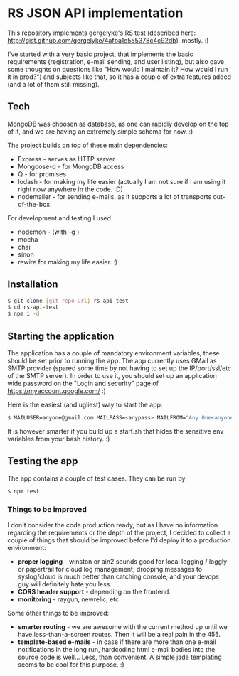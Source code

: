 # RS JSON API implementation

This repository implements gergelyke's RS test (described here: http://gist.github.com/gergelyke/4afba1e555378c4c92db), mostly. :)

I've started with a very basic project, that implements the basic requirements (registration, e-mail sending, and user listing), but also gave some thoughts on questions like "How would I maintain it? How would I run it in prod?") and subjects like that, so it has a couple of extra features added (and a lot of them still missing).

## Tech

MongoDB was choosen as database, as one can rapidly develop on the top of it, and we are having an extremely simple schema for now. :)

The project builds on top of these main dependencies:
 - Express - serves as HTTP server
 - Mongoose-q - for MongoDB access
 - Q - for promises
 - lodash - for making my life easier (actually I am not sure if I am using it right now anywhere in the code. :D)
 - nodemailer - for sending e-mails, as it supports a lot of transports out-of-the-box.
 
For development and testing I used
 - nodemon - (with -g )
 - mocha
 - chai 
 - sinon
 - rewire for making my life easier. :)

## Installation

```sh
$ git clone [git-repo-url] rs-api-test
$ cd rs-api-test
$ npm i -d
```

## Starting the application

The application has a couple of mandatory environment variables, these should be set prior to running the app. 
The app currently uses GMail as SMTP provider (spared some time by not having to set up the IP/port/ssl/etc of the SMTP server). In order to use it, you should set up an application wide password on the "Login and security" page of https://myaccount.google.com/ :)

Here is the easiest (and ugliest) way to start the app:

```sh
$ MAILUSER=anyone@gmail.com MAILPASS=<anypass> MAILFROM="Any One<anyone@gmail.com>" npm start
```

It is however smarter if you build up a start.sh that hides the sensitive env variables from your bash history. :)

## Testing the app

The app contains a couple of test cases. They can be run by:

```sh
$ npm test
```

### Things to be improved

I don't consider the code production ready, but as I have no information regarding the requirements or the depth of the project, I decided to collect a couple of things that should be improved before I'd deploy it to a production environment:

* **proper logging** - winston or ain2 sounds good for local logging / loggly or papertrail for cloud log management; dropping messages to syslog/cloud is much better than catching console, and your devops guy will definitely hate you less.
* **CORS header support** - depending on the frontend.
* **monitoring** - raygun, newrelic, etc
 
Some other things to be improved:
* **smarter routing** - we are awesome with the current method up until we have less-than-a-screen routes. Then it will be a real pain in the 455.
* **template-based e-mails** - in case if there are more than one e-mail notifications in the long run, hardcoding html e-mail bodies into the source code is well... Less, than convenient. A simple jade templating seems to be cool for this purpose. :)
